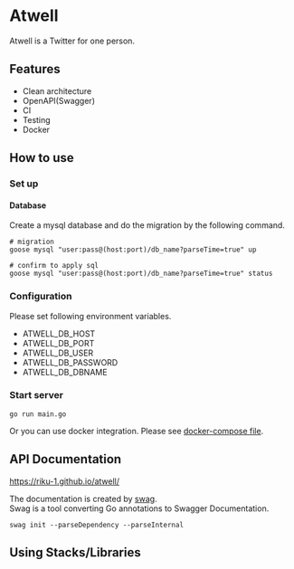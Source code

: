 # Atwell

Atwell is a Twitter for one person.

## Features
- Clean architecture
- OpenAPI(Swagger)
- CI
- Testing
- Docker

## How to use
### Set up
#### Database
Create a mysql database and do the migration by the following command.
```shell
# migration
goose mysql "user:pass@(host:port)/db_name?parseTime=true" up

# confirm to apply sql
goose mysql "user:pass@(host:port)/db_name?parseTime=true" status
```

### Configuration
Please set following environment variables.

- ATWELL_DB_HOST
- ATWELL_DB_PORT
- ATWELL_DB_USER
- ATWELL_DB_PASSWORD
- ATWELL_DB_DBNAME

### Start server
```shell
go run main.go
```

Or you can use docker integration. Please see [docker-compose file](./docker/docker-compose.yml).

## API Documentation
https://riku-1.github.io/atwell/

The documentation is created by [swag](https://github.com/swaggo/swag).  
Swag is a tool converting Go annotations to Swagger Documentation.

```shell
swag init --parseDependency --parseInternal
```
## Using Stacks/Libraries

